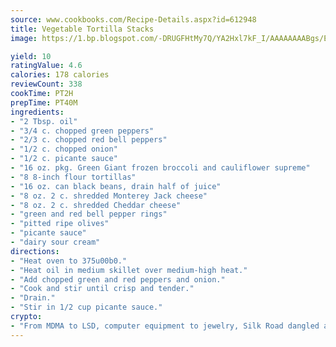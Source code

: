 ```yaml
---
source: www.cookbooks.com/Recipe-Details.aspx?id=612948
title: Vegetable Tortilla Stacks
image: https://1.bp.blogspot.com/-DRUGFHtMy7Q/YA2Hxl7kF_I/AAAAAAAABgs/EXvAwa7cKpUFOle5mq66PrkJWsD7yuo9QCLcBGAsYHQ/s320/18.png

yield: 10
ratingValue: 4.6
calories: 178 calories
reviewCount: 338
cookTime: PT2H
prepTime: PT40M
ingredients:
- "2 Tbsp. oil"
- "3/4 c. chopped green peppers"
- "2/3 c. chopped red bell peppers"
- "1/2 c. chopped onion"
- "1/2 c. picante sauce"
- "16 oz. pkg. Green Giant frozen broccoli and cauliflower supreme"
- "8 8-inch flour tortillas"
- "16 oz. can black beans, drain half of juice"
- "8 oz. 2 c. shredded Monterey Jack cheese"
- "8 oz. 2 c. shredded Cheddar cheese"
- "green and red bell pepper rings"
- "pitted ripe olives"
- "picante sauce"
- "dairy sour cream"
directions:
- "Heat oven to 375u00b0."
- "Heat oil in medium skillet over medium-high heat."
- "Add chopped green and red peppers and onion."
- "Cook and stir until crisp and tender."
- "Drain."
- "Stir in 1/2 cup picante sauce."
crypto:
- "From MDMA to LSD, computer equipment to jewelry, Silk Road dangled a menu listing all the greatest things Bitcoin can buy."
---
```

